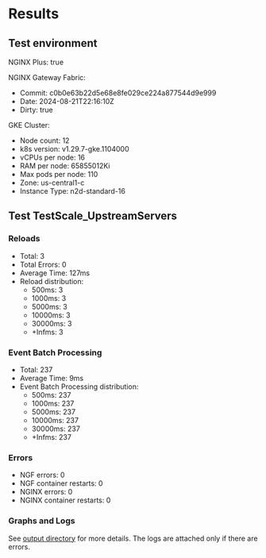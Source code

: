 # Results

## Test environment

NGINX Plus: true

NGINX Gateway Fabric:

- Commit: c0b0e63b22d5e68e8fe029ce224a877544d9e999
- Date: 2024-08-21T22:16:10Z
- Dirty: true

GKE Cluster:

- Node count: 12
- k8s version: v1.29.7-gke.1104000
- vCPUs per node: 16
- RAM per node: 65855012Ki
- Max pods per node: 110
- Zone: us-central1-c
- Instance Type: n2d-standard-16

## Test TestScale_UpstreamServers

### Reloads

- Total: 3
- Total Errors: 0
- Average Time: 127ms
- Reload distribution:
	- 500ms: 3
	- 1000ms: 3
	- 5000ms: 3
	- 10000ms: 3
	- 30000ms: 3
	- +Infms: 3

### Event Batch Processing

- Total: 237
- Average Time: 9ms
- Event Batch Processing distribution:
	- 500ms: 237
	- 1000ms: 237
	- 5000ms: 237
	- 10000ms: 237
	- 30000ms: 237
	- +Infms: 237

### Errors

- NGF errors: 0
- NGF container restarts: 0
- NGINX errors: 0
- NGINX container restarts: 0

### Graphs and Logs

See [output directory](./TestScale_UpstreamServers) for more details.
The logs are attached only if there are errors.
